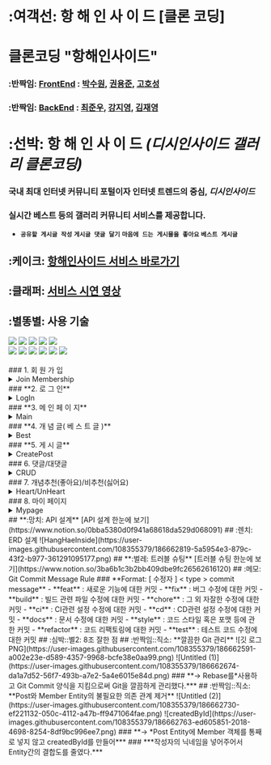 # :여객선: 항 해 인 사 이 드 [클론 코딩]
# 클론코딩 **"항해인사이드"**
### :반짝임: [FrontEnd](https://github.com/kksltv123/hanghae99Inside) : [박수원](https://github.com/kksltv123), [권용준](https://github.com/donamgunner), [고호성](https://github.com/alestorm001)
### :반짝임: [BackEnd](https://github.com/HANGHAE-INSIDE-BE-FE/HANGHAE-INSIDE-BE) : [최준우](https://github.com/gitpher), [강지영](https://github.com/picjoy), [김재영](https://github.com/KORJaeyoungKim)
# :선박: 항 해 인 사 이 드 *(디시인사이드 갤러리 클론코딩)*
### 국내 최대 인터넷 커뮤니티 포털이자 인터넷 트렌드의 중심, ***디시인사이드***
### 실시간 베스트 등의 갤러리 커뮤니티 서비스를 제공합니다.
- **`공유할 게시글 작성`** **`게시글 댓글 달기`** **`마음에 드는 게시물을 좋아요` `베스트 게시글`**
## **:케이크: [항해인사이드 서비스 바로가기](https://hanghae99-inside.vercel.app/main)**
## **:클래퍼: [서비스 시연 영상](https://www.youtube.com/watch?v=iOP1HuuRAWA)**
## :별똥별: 사용 기술
<div>
<img src="https://img.shields.io/badge/github-181717?style=for-the-badge&logo=github&logoColor=white">
<img src="https://img.shields.io/badge/javascript-F7DF1E?style=for-the-badge&logo=javascript&logoColor=black">
<img src="https://img.shields.io/badge/react-0769AD?style=for-the-badge&logo=react&logoColor=white">
<img src="https://img.shields.io/badge/html-E34F26?style=for-the-badge&logo=html5&logoColor=white">
<img src="https://img.shields.io/badge/css-1572B6?style=for-the-badge&logo=css3&logoColor=white">
<br>
<img src="https://img.shields.io/badge/ubuntu-FCC624?style=for-the-badge&logo=ubuntu&logoColor=black">
<img src="https://img.shields.io/badge/aws-232F3E?style=for-the-badge&logo=amazonaws&logoColor=white">
<img src="https://img.shields.io/badge/spring-F80000?style=for-the-badge&logo=spring&logoColor=white">
<img src="https://img.shields.io/badge/Springboot-4FC08D?style=for-the-badge&logo=springboot&logoColor=white">
<img src="https://img.shields.io/badge/springsecurity-7952B3?style=for-the-badge&logo=springsecurity&logoColor=white">
<img src="https://img.shields.io/badge/mysql-61DAFB?style=for-the-badge&logo=mysql&logoColor=white">
</div> <br>
### 1. 회 원 가 입
<details>
<summary> Join Membership </summary>
<div markdown="1">
<br>
아이디를 이메일로 하고 닉네임을 따로 받아서 회원가입하는 것으로 구현
<br><br>
아이디와 비밀번호 양식 체크는 따로 서버에 요청이 들어오도록 구현
</div>
</details>
### **2. 로 그 인**
<details>
<summary> LogIn </summary>
<div markdown="1">
<br>
로그인 시에 토큰이 자동적으로 헤더에 들어오도록 기능 구현
<br><br>
토큰 만료 시간은 30분으로 구현
</div>
</details>
### **3. 메 인 페 이 지**
<details>
<summary> Main </summary>
<div markdown="1">
<br>
포스팅된 게시글 리스트를 최신순으로 출력
<br><br>
른쪽 배너에 각 페이지에 따른 개념글 표시
</div>
</details>
### **4. 개 념 글( 베 스 트 글 )**
<details>
<summary> Best </summary>
<div markdown="1">
<br>
추천 수가 10개가 넘는 게시물 중 상위 게시글 10개 리스트 출력
<br>
</div>
</details>
### **5. 게 시 글**
<details>
<summary> CreatePost </summary>
<div markdown="1">
<br>
로그인이 된 회원만 게시글을 작성할 수 있도록 구현
<br><br>
사진 유무를 전체 게시물 페이지에서 불 수 있으며, 사진을 유무에 관계없이 게시글 생성 가능
</div>
</details>
### 6. 댓글/대댓글
<details>
<summary> CRUD </summary>
<div markdown="1">
<br>
별도의 회원가입을 하지 않고도 nickname 값과 password 값 입력만으로 댓글/대댓글 작성이 가능하도록 구현
<br><br>
전체적으로 request값을 바탕으로 올바르지 않은 요청일 경우 (ex : “존재하지 않는 댓글입니다.”)등의 예외문구 출력 처리<br>
createComment(댓글 생성) / getComment(댓글 조회) 메소드 내 createdAt(생성시간)과 modifiedAt(최종수정시간) `yyyy-MM-dd HH:mm` 형태로 패턴 변환하여 저장 및 출력
</div>
</details>
### 7. 개념추천(좋아요)/비추천(싫어요)
<details>
<summary>  Heart/UnHeart </summary>
<div markdown="1">
<br>
로그인을 하여야만 개념추천/비추천이 가능하도록 구현
<br><br>
개념추천/비추천 모두 1인 1게시글 당 1번씩만 가능하며 중복 요청 시 (ex : “이미 추천을 했습니다.”)등의 예외문구 출력 처리<br>
개념추천/비추천 모두 취소는 불가능하도록 구현<br>
Header를 통해 들어오는 Token 및 request 값을 바탕으로 올바르지 않은 요청일 경우 (ex : “로그인이 필요합니다.”) 등의 예외문구 출력 처리
</div>
</details>
### 8. 마이 페이지
<details>
<summary> Mypage </summary>
<div markdown="1">
<br>
로그인 된 회원이 작성한 게시글 표시
<br>
</div>
</details>
## **:망치: API 설계**
[API 설계 한눈에 보기](https://www.notion.so/0bba5380d0f941a68618da529d068091)
## :렌치: ERD 설계
![HangHaeInside](https://user-images.githubusercontent.com/108355379/186662819-5a5954e3-879c-43f2-b977-361291095177.png)
## **:벌레: 트러블 슈팅**
[트러블 슈팅 한눈에 보기](https://www.notion.so/3ba6b1c3b2bb409dbe9fc26562616120)
## :메모: Git Commit Message Rule
### **Format: [ 수정자 ] < type > commit message**
- **feat** : 새로운 기능에 대한 커밋
- **fix** : 버그 수정에 대한 커밋
- **build** : 빌드 관련 파일 수정에 대한 커밋
- **chore** : 그 외 자잘한 수정에 대한 커밋
- **ci** : CI관련 설정 수정에 대한 커밋
- **cd** : CD관련 설정 수정에 대한 커밋
- **docs** : 문서 수정에 대한 커밋
- **style** : 코드 스타일 혹은 포맷 등에 관 한 커밋
- **refactor** : 코드 리팩토링에 대한 커밋
- **test** : 테스트 코드 수정에 대한 커밋
## :심박::별2: 8조 잘한 점
## :반짝임::직소: **깔끔한 Git 관리**
![깃 로그 PNG](https://user-images.githubusercontent.com/108355379/186662591-a002e23e-d589-4357-9968-bcfe38e0aa99.png)
![Untitled (1)](https://user-images.githubusercontent.com/108355379/186662674-da1a7d52-56f7-493b-a7e2-5a4e6015e84d.png)
### **→ Rebase를*사용하고 Git Commit 양식을 지킴으로써 Git을 깔끔하게 관리했다.***
## :반짝임::직소: **Post와 Member Entity의 불필요한 의존 관계 제거**
![Untitled (2)](https://user-images.githubusercontent.com/108355379/186662730-ef221132-050c-4112-a47b-ff9471064fae.png)
![createdById](https://user-images.githubusercontent.com/108355379/186662763-ed605851-2018-4698-8254-8df9bc996ee7.png)
### **→ *Post Entity에 Member 객체를 통째로 넣지 않고 createdById를 만들어***
### ***작성자의 닉네임을 넣어주어서 Entity간의 결합도를 줄였다.***
